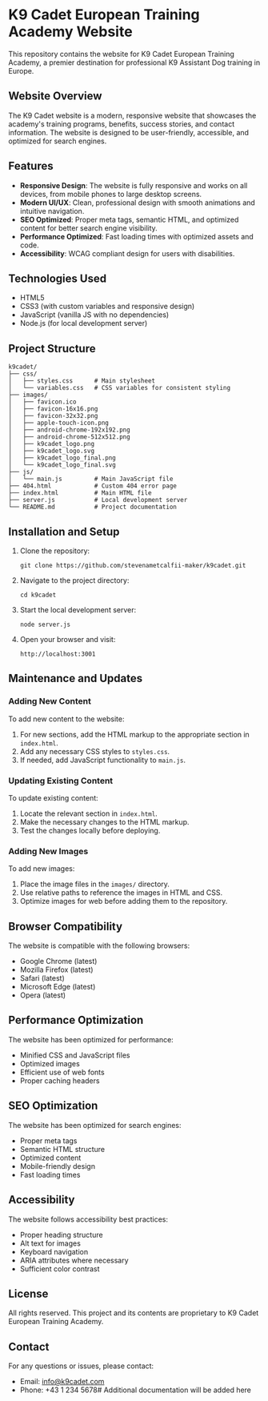 # K9 Cadet European Training Academy Website

This repository contains the website for K9 Cadet European Training Academy, a premier destination for professional K9 Assistant Dog training in Europe.

## Website Overview

The K9 Cadet website is a modern, responsive website that showcases the academy's training programs, benefits, success stories, and contact information. The website is designed to be user-friendly, accessible, and optimized for search engines.

## Features

- **Responsive Design**: The website is fully responsive and works on all devices, from mobile phones to large desktop screens.
- **Modern UI/UX**: Clean, professional design with smooth animations and intuitive navigation.
- **SEO Optimized**: Proper meta tags, semantic HTML, and optimized content for better search engine visibility.
- **Performance Optimized**: Fast loading times with optimized assets and code.
- **Accessibility**: WCAG compliant design for users with disabilities.

## Technologies Used

- HTML5
- CSS3 (with custom variables and responsive design)
- JavaScript (vanilla JS with no dependencies)
- Node.js (for local development server)

## Project Structure

```
k9cadet/
├── css/
│   ├── styles.css      # Main stylesheet
│   └── variables.css   # CSS variables for consistent styling
├── images/
│   ├── favicon.ico
│   ├── favicon-16x16.png
│   ├── favicon-32x32.png
│   ├── apple-touch-icon.png
│   ├── android-chrome-192x192.png
│   ├── android-chrome-512x512.png
│   ├── k9cadet_logo.png
│   ├── k9cadet_logo.svg
│   ├── k9cadet_logo_final.png
│   └── k9cadet_logo_final.svg
├── js/
│   └── main.js         # Main JavaScript file
├── 404.html            # Custom 404 error page
├── index.html          # Main HTML file
├── server.js           # Local development server
└── README.md           # Project documentation
```

## Installation and Setup

1. Clone the repository:
   ```
   git clone https://github.com/stevenametcalfii-maker/k9cadet.git
   ```

2. Navigate to the project directory:
   ```
   cd k9cadet
   ```

3. Start the local development server:
   ```
   node server.js
   ```

4. Open your browser and visit:
   ```
   http://localhost:3001
   ```

## Maintenance and Updates

### Adding New Content

To add new content to the website:

1. For new sections, add the HTML markup to the appropriate section in `index.html`.
2. Add any necessary CSS styles to `styles.css`.
3. If needed, add JavaScript functionality to `main.js`.

### Updating Existing Content

To update existing content:

1. Locate the relevant section in `index.html`.
2. Make the necessary changes to the HTML markup.
3. Test the changes locally before deploying.

### Adding New Images

To add new images:

1. Place the image files in the `images/` directory.
2. Use relative paths to reference the images in HTML and CSS.
3. Optimize images for web before adding them to the repository.

## Browser Compatibility

The website is compatible with the following browsers:

- Google Chrome (latest)
- Mozilla Firefox (latest)
- Safari (latest)
- Microsoft Edge (latest)
- Opera (latest)

## Performance Optimization

The website has been optimized for performance:

- Minified CSS and JavaScript files
- Optimized images
- Efficient use of web fonts
- Proper caching headers

## SEO Optimization

The website has been optimized for search engines:

- Proper meta tags
- Semantic HTML structure
- Optimized content
- Mobile-friendly design
- Fast loading times

## Accessibility

The website follows accessibility best practices:

- Proper heading structure
- Alt text for images
- Keyboard navigation
- ARIA attributes where necessary
- Sufficient color contrast

## License

All rights reserved. This project and its contents are proprietary to K9 Cadet European Training Academy.

## Contact

For any questions or issues, please contact:

- Email: info@k9cadet.com
- Phone: +43 1 234 5678# Additional documentation will be added here
